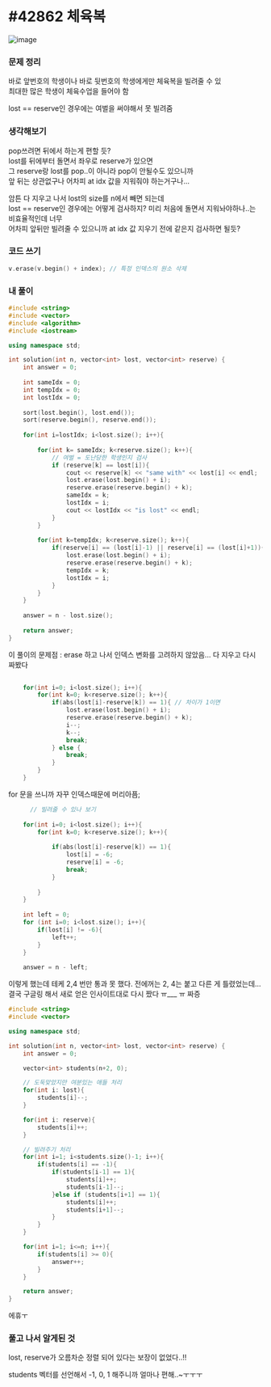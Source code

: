 # #42862 체육복

![image](https://user-images.githubusercontent.com/28949235/122400990-2912e100-cfb7-11eb-80c1-fa3b6d22bfde.png)

### 문제 정리

바로 앞번호의 학생이나 바로 뒷번호의 학생에게만 체육복을 빌려줄 수 있  
최대한 많은 학생이 체육수업을 들어야 함

lost == reserve인 경우에는 여벌을 써야해서 못 빌려줌

### 생각해보기

pop쓰려면 뒤에서 하는게 편할 듯?  
lost를 뒤에부터 돌면서 좌우로 reserve가 있으면  
그 reserve랑 lost를 pop..이 아니라 pop이 안될수도 있으니까  
앞 뒤는 상관없구나 어차피 at idx 값을 지워줘야 하는거구나...

암튼 다 지우고 나서 lost의 size를 n에서 빼면 되는데   
lost == reserve인 경우에는 어떻게 검사하지? 미리 처음에 돌면서 지워놔야하나..는 비효율적인데 너무  
어차피 앞뒤만 빌려줄 수 있으니까 at idx 값 지우기 전에 같은지 검사하면 될듯?

### 코드 쓰기

```c++
v.erase(v.begin() + index); // 특정 인덱스의 원소 삭제
```

### 내 풀이

```c++
#include <string>
#include <vector>
#include <algorithm>
#include <iostream>

using namespace std;

int solution(int n, vector<int> lost, vector<int> reserve) {
    int answer = 0;
    
    int sameIdx = 0;
    int tempIdx = 0;
    int lostIdx = 0;
    
    sort(lost.begin(), lost.end());
    sort(reserve.begin(), reserve.end());
    
    for(int i=lostIdx; i<lost.size(); i++){
        
        for(int k= sameIdx; k<reserve.size(); k++){
            // 여벌 = 도난당한 학생인지 검사
            if (reserve[k] == lost[i]){
                cout << reserve[k] << "same with" << lost[i] << endl;
                lost.erase(lost.begin() + i);
                reserve.erase(reserve.begin() + k);
                sameIdx = k;
                lostIdx = i;
                cout << lostIdx << "is lost" << endl;
            }
        }
        
        for(int k=tempIdx; k<reserve.size(); k++){
            if(reserve[i] == (lost[i]-1) || reserve[i] == (lost[i]+1)){
                lost.erase(lost.begin() + i);
                reserve.erase(reserve.begin() + k);
                tempIdx = k;
                lostIdx = i;
            }
        }
    }
    
    answer = n - lost.size();
    
    return answer;
}
```

이 풀이의 문제점 : erase 하고 나서 인덱스 변화를 고려하지 않았음... 다 지우고 다시 짜봤다

```c++
    
    for(int i=0; i<lost.size(); i++){
        for(int k=0; k<reserve.size(); k++){
            if(abs(lost[i]-reserve[k]) == 1){ // 차이가 1이면
                lost.erase(lost.begin() + i);
                reserve.erase(reserve.begin() + k);
                i--;
                k--;
                break;
            } else {
                break;
            }
        }
    }
```

for 문을 쓰니까 자꾸 인덱스때문에 머리아픔;

```c++
      // 빌려줄 수 있나 보기
    
    for(int i=0; i<lost.size(); i++){
        for(int k=0; k<reserve.size(); k++){
            
            if(abs(lost[i]-reserve[k]) == 1){
                lost[i] = -6;
                reserve[i] = -6;
                break;
            }
            
        }
    }
    
    int left = 0;
    for (int i=0; i<lost.size(); i++){
        if(lost[i] != -6){
            left++;
        }
    }
    
    answer = n - left;
```

이렇게 했는데 테케 2,4 번만 통과 못 했다. 전에꺼는 2, 4는 붙고 다른 게 틀렸었는데...  
결국 구글링 해서 새로 얻은 인사이트대로 다시 짰다 ㅠ___ ㅠ 짜증

```c++
#include <string>
#include <vector>

using namespace std;

int solution(int n, vector<int> lost, vector<int> reserve) {
    int answer = 0; 

    vector<int> students(n+2, 0);

    // 도둑맞았지만 여분있는 애들 처리
    for(int i: lost){
        students[i]--;
    }

    for(int i: reserve){
        students[i]++;
    }

    // 빌려주기 처리
    for(int i=1; i<students.size()-1; i++){
        if(students[i] == -1){
            if(students[i-1] == 1){
                students[i]++;
                students[i-1]--;
            }else if (students[i+1] == 1){
                students[i]++;
                students[i+1]--;
            }
        }
    }

    for(int i=1; i<=n; i++){
        if(students[i] >= 0){
            answer++;
        }
    }

    return answer;
}
```

에휴ㅜ

### 풀고 나서 알게된 것

lost, reserve가 오름차순 정렬 되어 있다는 보장이 없었다..!!

students 벡터를 선언해서 -1, 0, 1 해주니까 얼마나 편해..~ㅜㅜㅜ

